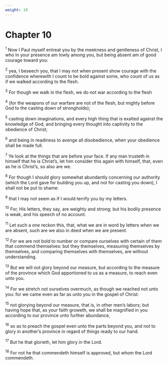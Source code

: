 ```yaml
---
weight: 10
---
```


# Chapter 10

<sup>1</sup> Now I Paul myself entreat you by the meekness and gentleness of Christ, I who in your presence am lowly among you, but being absent am of good courage toward you: 

<sup>2</sup> yea, I beseech you, that I may not when present show courage with the confidence wherewith I count to be bold against some, who count of us as if we walked according to the flesh. 

<sup>3</sup> For though we walk in the flesh, we do not war according to the flesh 

<sup>4</sup> (for the weapons of our warfare are not of the flesh, but mighty before God to the casting down of strongholds); 

<sup>5</sup> casting down imaginations, and every high thing that is exalted against the knowledge of God, and bringing every thought into captivity to the obedience of Christ; 

<sup>6</sup> and being in readiness to avenge all disobedience, when your obedience shall be made full. 

<sup>7</sup> Ye look at the things that are before your face. If any man trusteth in himself that he is Christ’s, let him consider this again with himself, that, even as he is Christ’s, so also are we. 

<sup>8</sup> For though I should glory somewhat abundantly concerning our authority (which the Lord gave for building you up, and not for casting you down), I shall not be put to shame: 

<sup>9</sup> that I may not seem as if I would terrify you by my letters. 

<sup>10</sup> For, His letters, they say, are weighty and strong; but his bodily presence is weak, and his speech of no account. 

<sup>11</sup> Let such a one reckon this, that, what we are in word by letters when we are absent, such are we also in deed when we are present. 

<sup>12</sup> For we are not bold to number or compare ourselves with certain of them that commend themselves: but they themselves, measuring themselves by themselves, and comparing themselves with themselves, are without understanding. 

<sup>13</sup> But we will not glory beyond our measure, but according to the measure of the province which God apportioned to us as a measure, to reach even unto you. 

<sup>14</sup> For we stretch not ourselves overmuch, as though we reached not unto you: for we came even as far as unto you in the gospel of Christ: 

<sup>15</sup> not glorying beyond our measure, that is, in other men’s labors; but having hope that, as your faith groweth, we shall be magnified in you according to our province unto further abundance, 

<sup>16</sup> so as to preach the gospel even unto the parts beyond you, and not to glory in another’s province in regard of things ready to our hand. 

<sup>17</sup> But he that glorieth, let him glory in the Lord. 

<sup>18</sup> For not he that commendeth himself is approved, but whom the Lord commendeth. 


